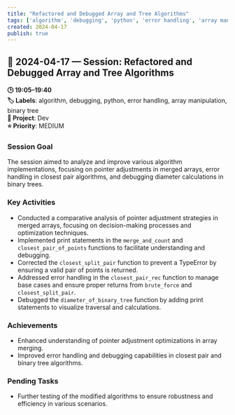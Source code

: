 ```yaml
---
title: "Refactored and Debugged Array and Tree Algorithms"
tags: ['algorithm', 'debugging', 'python', 'error handling', 'array manipulation', 'binary tree']
created: 2024-04-17
publish: true
---
```


## 📅 2024-04-17 — Session: Refactored and Debugged Array and Tree Algorithms

**🕒 19:05–19:40**  
**🏷️ Labels**: algorithm, debugging, python, error handling, array manipulation, binary tree  
**📂 Project**: Dev  
**⭐ Priority**: MEDIUM  


### Session Goal
The session aimed to analyze and improve various algorithm implementations, focusing on pointer adjustments in merged arrays, error handling in closest pair algorithms, and debugging diameter calculations in binary trees.

### Key Activities
- Conducted a comparative analysis of pointer adjustment strategies in merged arrays, focusing on decision-making processes and optimization techniques.
- Implemented print statements in the `merge_and_count` and `closest_pair_of_points` functions to facilitate understanding and debugging.
- Corrected the `closest_split_pair` function to prevent a TypeError by ensuring a valid pair of points is returned.
- Addressed error handling in the `closest_pair_rec` function to manage base cases and ensure proper returns from `brute_force` and `closest_split_pair`.
- Debugged the `diameter_of_binary_tree` function by adding print statements to visualize traversal and calculations.

### Achievements
- Enhanced understanding of pointer adjustment optimizations in array merging.
- Improved error handling and debugging capabilities in closest pair and binary tree algorithms.

### Pending Tasks
- Further testing of the modified algorithms to ensure robustness and efficiency in various scenarios.
